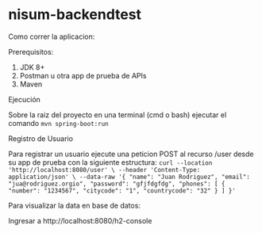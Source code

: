 # nisum-backendtest

Como correr la aplicacion:

Prerequisitos:
1. JDK 8+
2. Postman u otra app de prueba de APIs
3. Maven

Ejecución

Sobre la raiz del proyecto en una terminal (cmd o bash) ejecutar el comando ``mvn spring-boot:run``

Registro de Usuario

Para registrar un usuario ejecute una peticion POST al recurso /user desde su app de prueba con la siguiente estructura: 
``curl --location 'http://localhost:8080/user' \
--header 'Content-Type: application/json' \
--data-raw '{
    "name": "Juan Rodriguez",
    "email": "jua@rodriguez.orgio",
    "password": "gfjfdgfdg",
    "phones": [
        {
            "number": "1234567",
            "citycode": "1",
            "countrycode": "32"
        }
    ]
}'``

Para visualizar la data en base de datos:

Ingresar a http://localhost:8080/h2-console
